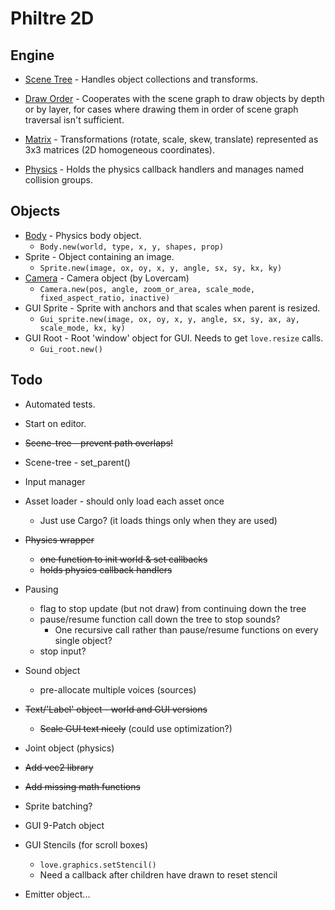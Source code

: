 Philtre 2D
==========

Engine
------

* [Scene Tree](engine/scene-tree.md) - Handles object
  collections and transforms.

* [Draw Order](engine/draw-order.md) - Cooperates with the scene
  graph to draw objects by depth or by layer, for cases where
  drawing them in order of scene graph traversal isn't
  sufficient.

* [Matrix](engine/matrix.md) - Transformations (rotate, scale,
  skew, translate) represented as 3x3 matrices (2D homogeneous
  coordinates).

* [Physics](engine/physics.md) - Holds the physics callback
  handlers and manages named collision groups.

Objects
-------

* [Body](engine/body.md) - Physics body object.
	* `Body.new(world, type, x, y, shapes, prop)`
* Sprite - Object containing an image.
	* `Sprite.new(image, ox, oy, x, y, angle, sx, sy, kx, ky)`
* [Camera](https://github.com/rgrams/lovercam/blob/master/Readme.md) - Camera object (by Lovercam)
	* `Camera.new(pos, angle, zoom_or_area, scale_mode, fixed_aspect_ratio, inactive)`
* GUI Sprite - Sprite with anchors and that scales when parent is resized.
	* `Gui_sprite.new(image, ox, oy, x, y, angle, sx, sy, ax, ay, scale_mode, kx, ky)`
* GUI Root - Root 'window' object for GUI. Needs to get `love.resize` calls.
	* `Gui_root.new()`


Todo
----

* Automated tests.

* Start on editor.

* ~~Scene-tree - prevent path overlaps!~~
* Scene-tree - set_parent()
* Input manager
* Asset loader - should only load each asset once
    * Just use Cargo? (it loads things only when they are used)
* ~~Physics wrapper~~
    * ~~one function to init world & set callbacks~~
	* ~~holds physics callback handlers~~
* Pausing
    * flag to stop update (but not draw) from continuing down the tree
    * pause/resume function call down the tree to stop sounds?
        * One recursive call rather than pause/resume functions on every single object?
    * stop input?
* Sound object
    * pre-allocate multiple voices (sources)
* ~~Text/'Label' object - world and GUI versions~~
	* ~~Scale GUI text nicely~~ (could use optimization?)
* Joint object (physics)
* ~~Add vec2 library~~
* ~~Add missing math functions~~
* Sprite batching?
* GUI 9-Patch object
* GUI Stencils (for scroll boxes)
    * `love.graphics.setStencil()`
    * Need a callback after children have drawn to reset stencil
* Emitter object...
